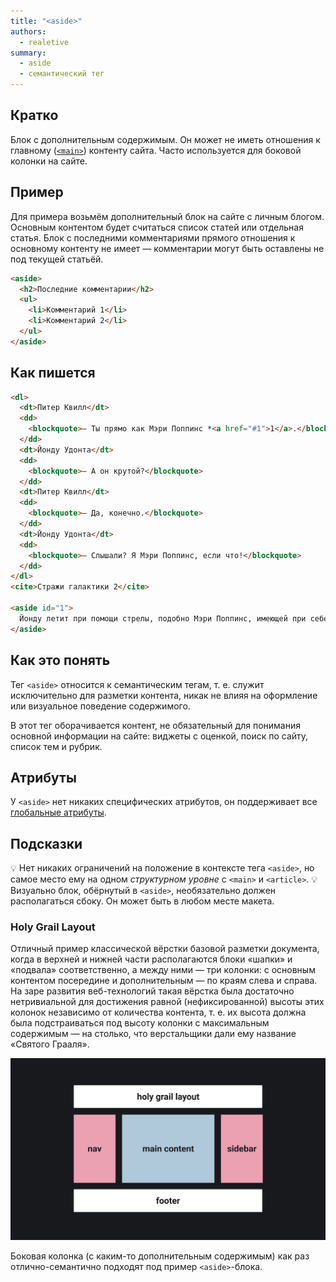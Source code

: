 ```yaml
---
title: "<aside>"
authors:
  - realetive
summary:
  - aside
  - семантический тег
---
```

## Кратко

Блок с дополнительным содержимым. Он может не иметь отношения к главному ([`<main>`](/html/doka/main/)) контенту сайта. Часто используется для боковой колонки на сайте.

## Пример

Для примера возьмём дополнительный блок на сайте с личным блогом. Основным контентом будет считаться список статей или отдельная статья. Блок с последними комментариями прямого отношения к основному контенту не имеет — комментарии могут быть оставлены не под текущей статьёй.

```html
<aside>
  <h2>Последние комментарии</h2>
  <ul>
    <li>Комментарий 1</li>
    <li>Комментарий 2</li>
  </ul>
</aside>
```

## Как пишется

```html
<dl>
  <dt>Питер Квилл</dt>
  <dd>
    <blockquote>— Ты прямо как Мэри Поппинс *<a href="#1">1</a>.</blockquote>
  </dd>
  <dt>Йонду Удонта</dt>
  <dd>
    <blockquote>— А он крутой?</blockquote>
  </dd>
  <dt>Питер Квилл</dt>
  <dd>
    <blockquote>— Да, конечно.</blockquote>
  </dd>
  <dt>Йонду Удонта</dt>
  <dd>
    <blockquote>— Слышали? Я Мэри Поппинс, если что!</blockquote>
  </dd>
</dl>
<cite>Стражи галактики 2</cite>

<aside id="1">
  Йонду летит при помощи стрелы, подобно Мэри Поппинс, имеющей при себе зонтик.
</aside>
```

## Как это понять

Тег `<aside>` относится к семантическим тегам, т. е. служит исключительно для разметки контента, никак не влияя на оформление или визуальное поведение содержимого.

В этот тег оборачивается контент, не обязательный для понимания основной информации на сайте: виджеты с оценкой, поиск по сайту, список тем и рубрик.

## Атрибуты

У `<aside>` нет никаких специфических атрибутов, он поддерживает все [глобальные атрибуты](/html/global-attrs/).

## Подсказки

💡 Нет никаких ограничений на положение в контексте тега `<aside>`, но самое место ему на одном _структурном уровне_ с `<main>` и `<article>`.
💡 Визуально блок, обёрнутый в `<aside>`, необязательно должен располагаться сбоку. Он может быть в любом месте макета.

### Holy Grail Layout

Отличный пример классической вёрстки базовой разметки документа, когда в верхней и нижней части располагаются блоки «шапки» и «подвала» соответственно, а между ними — три колонки: с основным контентом посередине и дополнительным — по краям слева и справа. На заре развития веб-технологий такая вёрстка была достаточно нетривиальной для достижения равной (нефиксированной) высоты этих колонок независимо от количества контента, т. е. их высота должна была подстраиваться под высоту колонки с максимальным содержимым — на столько, что верстальщики дали ему название «Святого Грааля».

![Grid-сетка для Angular](images/1.png)

Боковая колонка (с каким-то дополнительным содержимым) как раз отлично-семантично подходят под пример `<aside>`-блока.
